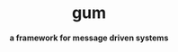 <div align="center">
  <h1>gum</h1>
  <p><strong>a framework for message driven systems</strong> </p>
</div>
<br>
